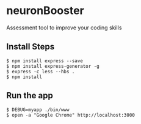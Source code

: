 # neuronBooster
Assessment tool to improve your coding skills

## Install Steps
```
$ npm install express --save
$ npm install express-generator -g
$ express -c less --hbs .
$ npm install
```

## Run the app
```
$ DEBUG=myapp ./bin/www
$ open -a "Google Chrome" http://localhost:3000
```
